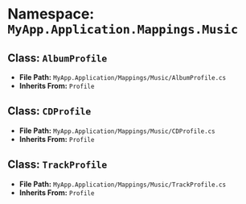 # Namespace: `MyApp.Application.Mappings.Music`

## Class: `AlbumProfile`

- **File Path:** `MyApp.Application/Mappings/Music/AlbumProfile.cs`
- **Inherits From:** `Profile`

## Class: `CDProfile`

- **File Path:** `MyApp.Application/Mappings/Music/CDProfile.cs`
- **Inherits From:** `Profile`

## Class: `TrackProfile`

- **File Path:** `MyApp.Application/Mappings/Music/TrackProfile.cs`
- **Inherits From:** `Profile`

